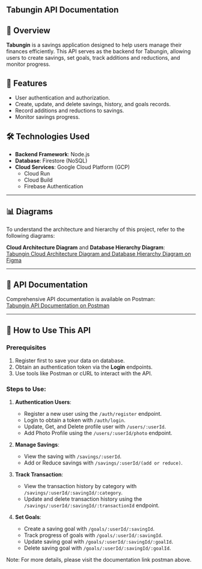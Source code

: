 ## Tabungin API Documentation

## 📖 Overview
**Tabungin** is a savings application designed to help users manage their finances efficiently. This API serves as the backend for Tabungin, allowing users to create savings, set goals, track additions and reductions, and monitor progress.

## 🚀 Features
- User authentication and authorization.
- Create, update, and delete savings, history, and goals records.
- Record additions and reductions to savings.
- Monitor savings progress.

## 🛠️ Technologies Used
- **Backend Framework**: Node.js
- **Database**: Firestore (NoSQL)
- **Cloud Services**: Google Cloud Platform (GCP)
  - Cloud Run
  - Cloud Build
  - Firebase Authentication

---

## 📊 Diagrams
To understand the architecture and hierarchy of this project, refer to the following diagrams:

**Cloud Architecture Diagram** and **Database Hierarchy Diagram**:  
[Tabungin Cloud Architecture Diagram and Database Hierarchy Diagram on Figma](https://www.figma.com/board/H3embkqn8caWyggV5a04P5/Tabungin-Architecture?node-id=0-1&t=nT9PWv92zcNxSLGW-1)

---

## 📡 API Documentation
Comprehensive API documentation is available on Postman:  
[Tabungin API Documentation on Postman](https://documenter.getpostman.com/view/39297796/2sAYBUEY3r)

---

## 📝 How to Use This API
### Prerequisites
1. Register first to save your data on database.
2. Obtain an authentication token via the **Login** endpoints.
3. Use tools like Postman or cURL to interact with the API.

### Steps to Use:
1. **Authentication Users**:
   - Register a new user using the `/auth/register` endpoint.
   - Login to obtain a token with `/auth/login`.
   - Update, Get, and Delete profile user with `/users/:userId`.
   - Add Photo Profile using the  `/users/:userId/photo` endpoint.

2. **Manage Savings**:
   - View the saving with `/savings/:userId`.
   - Add or Reduce savings with `/savings/:userId/(add or reduce)`.

3. **Track Transaction**:
   - View the transaction history by category with `/savings/:userId/:savingId/:category`.
   - Update and delete transaction history using the `/savings/:userId/:savingId/:transactionId` endpoint.

4. **Set Goals**:
   - Create a saving goal with `/goals/:userId/:savingId`.
   - Track progress of goals with `/goals/:userId/:savingId`.
   - Update saving goal with `/goals/:userId/:savingId/:goalId`.
   - Delete saving goal with `/goals/:userId/:savingId/:goalId`.
  
Note: For more details, please visit the documentation link postman above.
